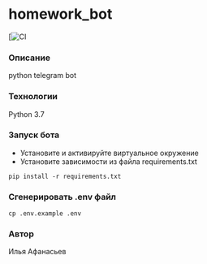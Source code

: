 # homework_bot

[![CI](https://github.com/LihieTapki/homework_bot)

### Описание
python telegram bot

### Технологии
Python 3.7

### Запуск бота
- Установите и активируйте виртуальное окружение
- Установите зависимости из файла requirements.txt

```
pip install -r requirements.txt
``` 

### Cгенерировать .env файл
```
cp .env.example .env
``` 

### Автор
Илья Афанасьев
